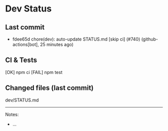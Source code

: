# Dev Status

## Last commit
- fdee65d chore(dev): auto-update STATUS.md [skip ci] (#740) (github-actions[bot], 25 minutes ago)
## CI & Tests
[OK] npm ci
[FAIL] npm test

## Changed files (last commit)
dev/STATUS.md

---
Notes:
- ...
